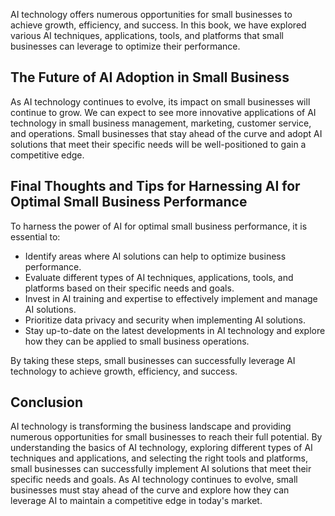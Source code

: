 
AI technology offers numerous opportunities for small businesses to achieve growth, efficiency, and success. In this book, we have explored various AI techniques, applications, tools, and platforms that small businesses can leverage to optimize their performance.

The Future of AI Adoption in Small Business
-------------------------------------------

As AI technology continues to evolve, its impact on small businesses will continue to grow. We can expect to see more innovative applications of AI technology in small business management, marketing, customer service, and operations. Small businesses that stay ahead of the curve and adopt AI solutions that meet their specific needs will be well-positioned to gain a competitive edge.

Final Thoughts and Tips for Harnessing AI for Optimal Small Business Performance
--------------------------------------------------------------------------------

To harness the power of AI for optimal small business performance, it is essential to:

* Identify areas where AI solutions can help to optimize business performance.
* Evaluate different types of AI techniques, applications, tools, and platforms based on their specific needs and goals.
* Invest in AI training and expertise to effectively implement and manage AI solutions.
* Prioritize data privacy and security when implementing AI solutions.
* Stay up-to-date on the latest developments in AI technology and explore how they can be applied to small business operations.

By taking these steps, small businesses can successfully leverage AI technology to achieve growth, efficiency, and success.

Conclusion
----------

AI technology is transforming the business landscape and providing numerous opportunities for small businesses to reach their full potential. By understanding the basics of AI technology, exploring different types of AI techniques and applications, and selecting the right tools and platforms, small businesses can successfully implement AI solutions that meet their specific needs and goals. As AI technology continues to evolve, small businesses must stay ahead of the curve and explore how they can leverage AI to maintain a competitive edge in today's market.